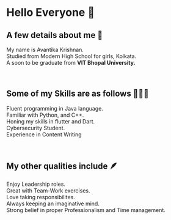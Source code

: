 # Hello Everyone 🤗

## A few details about me 🙌
My name is Avantika Krishnan.
<br>
Studied from Modern High School for girls, Kolkata.
<br>
A soon to be graduate from **VIT Bhopal University.**
<br>

<br>

## Some of my Skills are as follows 👩🏽‍💻
Fluent programming in Java language.
<br>
Familiar with Python, and C++.
<br>
Honing my skills in flutter and Dart.
<br>
Cybersecurity Student.
<br>
Experience in Content Writing

<br>

## My other qualities include 🪶
Enjoy Leadership roles.
<br>
Great with Team-Work exercises.
<br>
Love taking responsibilites.
<br>
Always keeping an imaginative mind.
<br>
Strong belief in proper Professionalism and Time management.






